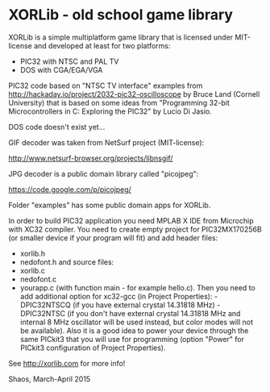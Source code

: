 # XORLib - old school game library

XORLib is a simple multiplatform game library that is licensed under
MIT-license and developed at least for two platforms:

- PIC32 with NTSC and PAL TV
- DOS with CGA/EGA/VGA

PIC32 code based on "NTSC TV interface" examples from
http://hackaday.io/project/2032-pic32-oscilloscope
by Bruce Land (Cornell University) that is based on some ideas from
"Programming 32-bit Microcontrollers in C: Exploring the PIC32"
by Lucio Di Jasio.

DOS code doesn't exist yet...

GIF decoder was taken from NetSurf project (MIT-license):

http://www.netsurf-browser.org/projects/libnsgif/

JPG decoder is a public domain library called "picojpeg":

https://code.google.com/p/picojpeg/

Folder "examples" has some public domain apps for XORLib.

In order to build PIC32 application you need MPLAB X IDE from Microchip
with XC32 compiler. You need to create empty project for PIC32MX170256B
(or smaller device if your program will fit) and add header files:
- xorlib.h
- nedofont.h
and source files:
- xorlib.c
- nedofont.c
- yourapp.c (with function main - for example hello.c).
Then you need to add additional option for xc32-gcc (in Project Properties):
-DPIC32NTSCQ (if you have external crystal 14.31818 MHz)
-DPIC32NTSC (if you don't have external crystal 14.31818 MHz and internal
8 MHz oscillator will be used instead, but color modes will not be available).
Also it is a good idea to power your device through the same PICkit3 that
you will use for programming (option "Power" for PICkit3 configuration of
Project Properties).

See http://xorlib.com for more info!

Shaos, March-April 2015
